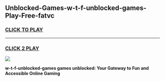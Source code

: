 
## Unblocked-Games-w-t-f-unblocked-games-Play-Free-fatvc
<h3>
<a href="https://premium76.site?title=w-t-f-unblocked-games&ref=18A">CLICK TO PLAY</a></h3>
<hr>

<h3>
<a href="https://premium76.site?title=w-t-f-unblocked-games&ref=18A">CLICK 2 PLAY</a>
  
</h3>

<a href="https://premium76.site?title=w-t-f-unblocked-games&ref=18A"><img src="https://clearcache.store/games.png"></a>


**w-t-f-unblocked-games games unblocked: Your Gateway to Fun and Accessible Online Gaming**
